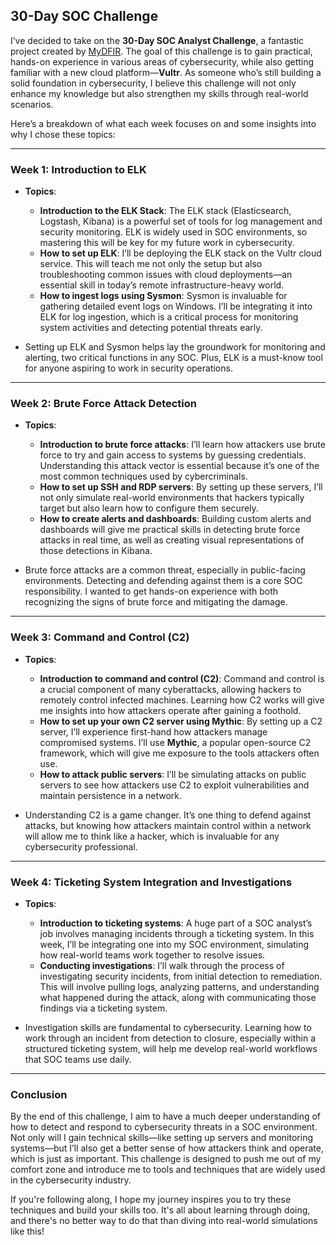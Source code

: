 ## 30-Day SOC Challenge

I’ve decided to take on the **30-Day SOC Analyst Challenge**, a fantastic project created by [MyDFIR](https://www.youtube.com/@MyDFIR). The goal of this challenge is to gain practical, hands-on experience in various areas of cybersecurity, while also getting familiar with a new cloud platform—**Vultr**. As someone who’s still building a solid foundation in cybersecurity, I believe this challenge will not only enhance my knowledge but also strengthen my skills through real-world scenarios.

Here’s a breakdown of what each week focuses on and some insights into why I chose these topics:

---

### Week 1: Introduction to ELK
- **Topics**:
  - **Introduction to the ELK Stack**: The ELK stack (Elasticsearch, Logstash, Kibana) is a powerful set of tools for log management and security monitoring. ELK is widely used in SOC environments, so mastering this will be key for my future work in cybersecurity.
  - **How to set up ELK**: I’ll be deploying the ELK stack on the Vultr cloud service. This will teach me not only the setup but also troubleshooting common issues with cloud deployments—an essential skill in today’s remote infrastructure-heavy world.
  - **How to ingest logs using Sysmon**: Sysmon is invaluable for gathering detailed event logs on Windows. I’ll be integrating it into ELK for log ingestion, which is a critical process for monitoring system activities and detecting potential threats early.

- Setting up ELK and Sysmon helps lay the groundwork for monitoring and alerting, two critical functions in any SOC. Plus, ELK is a must-know tool for anyone aspiring to work in security operations.

---

### Week 2: Brute Force Attack Detection
- **Topics**:
  - **Introduction to brute force attacks**: I’ll learn how attackers use brute force to try and gain access to systems by guessing credentials. Understanding this attack vector is essential because it’s one of the most common techniques used by cybercriminals.
  - **How to set up SSH and RDP servers**: By setting up these servers, I’ll not only simulate real-world environments that hackers typically target but also learn how to configure them securely.
  - **How to create alerts and dashboards**: Building custom alerts and dashboards will give me practical skills in detecting brute force attacks in real time, as well as creating visual representations of those detections in Kibana.

- Brute force attacks are a common threat, especially in public-facing environments. Detecting and defending against them is a core SOC responsibility. I wanted to get hands-on experience with both recognizing the signs of brute force and mitigating the damage.

---

### Week 3: Command and Control (C2)
- **Topics**:
  - **Introduction to command and control (C2)**: Command and control is a crucial component of many cyberattacks, allowing hackers to remotely control infected machines. Learning how C2 works will give me insights into how attackers operate after gaining a foothold.
  - **How to set up your own C2 server using Mythic**: By setting up a C2 server, I’ll experience first-hand how attackers manage compromised systems. I’ll use **Mythic**, a popular open-source C2 framework, which will give me exposure to the tools attackers often use.
  - **How to attack public servers**: I’ll be simulating attacks on public servers to see how attackers use C2 to exploit vulnerabilities and maintain persistence in a network.

- Understanding C2 is a game changer. It’s one thing to defend against attacks, but knowing how attackers maintain control within a network will allow me to think like a hacker, which is invaluable for any cybersecurity professional.

---

### Week 4: Ticketing System Integration and Investigations
- **Topics**:
  - **Introduction to ticketing systems**: A huge part of a SOC analyst’s job involves managing incidents through a ticketing system. In this week, I’ll be integrating one into my SOC environment, simulating how real-world teams work together to resolve issues.
  - **Conducting investigations**: I’ll walk through the process of investigating security incidents, from initial detection to remediation. This will involve pulling logs, analyzing patterns, and understanding what happened during the attack, along with communicating those findings via a ticketing system.

- Investigation skills are fundamental to cybersecurity. Learning how to work through an incident from detection to closure, especially within a structured ticketing system, will help me develop real-world workflows that SOC teams use daily.

---

### Conclusion
By the end of this challenge, I aim to have a much deeper understanding of how to detect and respond to cybersecurity threats in a SOC environment. Not only will I gain technical skills—like setting up servers and monitoring systems—but I’ll also get a better sense of how attackers think and operate, which is just as important. This challenge is designed to push me out of my comfort zone and introduce me to tools and techniques that are widely used in the cybersecurity industry.

If you're following along, I hope my journey inspires you to try these techniques and build your skills too. It's all about learning through doing, and there's no better way to do that than diving into real-world simulations like this!
